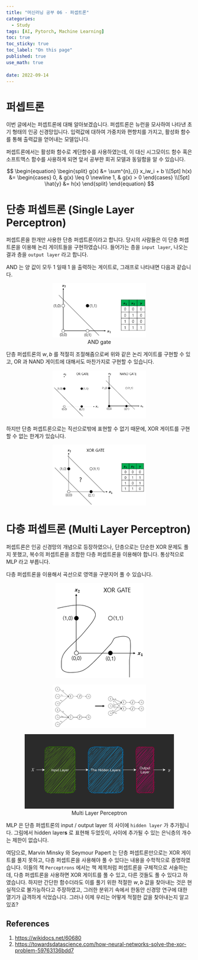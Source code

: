 ```yaml
---
title: "머신러닝 공부 06 - 퍼셉트론"
categories:
  - Study
tags: [AI, Pytorch, Machine Learning]
toc: true
toc_sticky: true
toc_label: "On this page"
published: true
use_math: true

date: 2022-09-14
---
```


# 퍼셉트론
이번 글에서는 퍼셉트론에 대해 알아보겠습니다. 퍼셉트론은 뉴런을 모사하여 나타낸 초기 형태의 인공 신경망입니다. 입력값에 대하여 가중치와 편향치를 가지고, 활성화 함수를 통해 출력값을 얻어내는 모델입니다. 

퍼셉트론에서는 활성화 함수로 계단함수를 사용하였는데, 이 대신 시그모이드 함수 혹은 소프트맥스 함수를 사용하게 되면 앞서 공부한 회귀 모델과 동일함을 알 수 있습니다.

$$
\begin{equation}
\begin{split}
 g(x) &= \sum^{n}_{i} x_iw_i + b \\[5pt]
h(x) &= \begin{cases} 0, & g(x) \leq 0 \newline 1, & g(x) > 0 \end{cases} \\[5pt]
\hat{y} &= h(x)
\end{split}
\end{equation}
$$


# 단층 퍼셉트론 (Single Layer Perceptron)
퍼셉트론을 한개만 사용한 단층 퍼셉트론이라고 합니다. 당시의 사람들은 이 단층 퍼셉트론을 이용해 논리 게이트들을 구현하였습니다. 들어가는 층을 `input layer`, 나오는 결과 층을 `output layer` 라고 합니다.

AND 는 양 값이 모두 1 일때 1 을 출력하는 게이트로, 그래프로 나타내면 다음과 같습니다.

<center>
<figure style="width:50%"> <img src="/Images/Study/mlstudy/6/andgraphgate.png" />
<figcaption>AND gate</figcaption>
</figure>
</center>

단층 퍼셉트론의 $w, b$ 를 적절히 조절해줌으로써 위와 같은 논리 게이트를 구현할 수 있고, OR 과 NAND 게이트에 대해서도 마찬가지로 구현할 수 있습니다.

<center>
<figure style="width:50%"> <img src="/Images/Study/mlstudy/6/oragateandnandgate.png" />
</figure>
</center>

하지만 단층 퍼셉트론으로는 직선으로밖에 표현할 수 없기 때문에, XOR 게이트를 구현할 수 없는 한계가 있습니다.

<center>
<figure style="width:50%"> <img src="/Images/Study/mlstudy/6/xorgraphandxorgate.png" />
</figure>
</center>


# 다층 퍼셉트론 (Multi Layer Perceptron)
퍼셉트론은 인공 신경망의 개념으로 등장하였으나, 단층으로는 단순한 XOR 문제도 풀지 못했고, 복수의 퍼셉트론을 조합한 다층 퍼셉트론을 이용해야 합니다. 통상적으로 MLP 라고 부릅니다.

다층 퍼셉트론을 이용해서 곡선으로 영역을 구분지어 풀 수 있습니다.

<center>
<figure style="width:50%"> <img src="/Images/Study/mlstudy/6/xorgate_nonlinearity.png" />
</figure>
</center>

<center>
<figure style="width:50%"> <img src="/Images/Study/mlstudy/6/perceptron.png" />
</figure>
</center>

<center>
<figure style="width:80%"> <img src="/Images/Study/mlstudy/6/in-hidden-out.png" />
<figcaption>Multi Layer Perceptron</figcaption>
</figure>
</center>

MLP 은 단층 퍼셉트론의 input / output layer 의 사이에 `hidden layer` 가 추가됩니다. 그림에서 hidden layer**s** 로 표현해 두었듯이, 사이에 추가될 수 있는 은닉층의 개수는 제한이 없습니다.

여담으로, Marvin Minsky 와 Seymour Papert 는 단층 퍼셉트론만으로는 XOR 게이트를 풀지 못하고, 다층 퍼셉트론을 사용해야 풀 수 있다는 내용을 수학적으로 증명하였습니다. 이들의 책 `Perceptrons` 에서는 책 제목처럼 퍼셉트론을 구체적으로 서술하는데, 다층 퍼셉트론을 사용하면 XOR 게이트를 풀 수 있고, 다른 것들도 풀 수 있다고 하였습니다. 하지만 간단한 함수더라도 이를 풀기 위한 적절한 $w, b$ 값을 찾아내는 것은 현실적으로 불가능하다고 주장하였고, 그러한 분위기 속에서 한동안 신경망 연구에 대한 열기가 급격하게 식었습니다. 그러나 이제 우리는 어떻게 적절한 값을 찾아내는지 알고 있죠?


## References
1. <https://wikidocs.net/60680>
2. <https://towardsdatascience.com/how-neural-networks-solve-the-xor-problem-59763136bdd7>